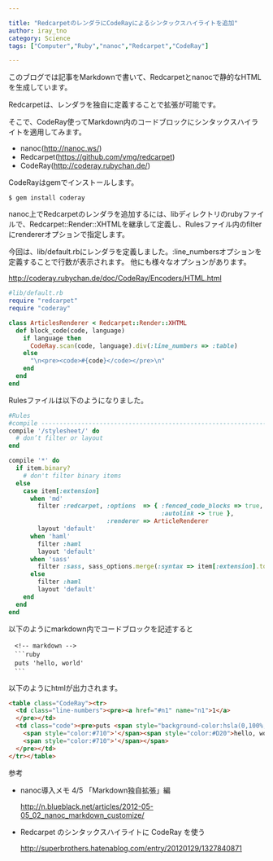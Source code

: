 ```yaml
---

title: "RedcarpetのレンダラにCodeRayによるシンタックスハイライトを追加"
author: iray_tno
category: Science
tags: ["Computer","Ruby","nanoc","Redcarpet","CodeRay"]

---
```


このブログでは記事をMarkdownで書いて、Redcarpetとnanocで静的なHTMLを生成しています。

Redcarpetは、レンダラを独自に定義することで拡張が可能です。

そこで、CodeRay使ってMarkdown内のコードブロックにシンタックスハイライトを適用してみます。

* nanoc(http://nanoc.ws/)
* Redcarpet(https://github.com/vmg/redcarpet)
* CodeRay(http://coderay.rubychan.de/)

<!-- headline -->

CodeRayはgemでインストールします。

```plain
$ gem install coderay
```

nanoc上でRedcarpetのレンダラを追加するには、libディレクトリのrubyファイルで、Redcarpet::Render::XHTMLを継承して定義し、Rulesファイル内のfilterにrendererオプションで指定します。

今回は、lib/default.rbにレンダラを定義しました。:line_numbersオプションを定義することで行数が表示されます。
他にも様々なオプションがあります。

http://coderay.rubychan.de/doc/CodeRay/Encoders/HTML.html


```ruby
#lib/default.rb
require "redcarpet"
require "coderay"

class ArticlesRenderer < Redcarpet::Render::XHTML
  def block_code(code, language)
    if language then
      CodeRay.scan(code, language).div(:line_numbers => :table)
    else
      "\n<pre><code>#{code}</code></pre>\n"
    end
  end
end
```

Rulesファイルは以下のようになりました。

```ruby
#Rules
#compile ----------------------------------------------------------------------
compile '/stylesheet/' do
  # don’t filter or layout
end

compile '*' do
  if item.binary?
    # don't filter binary items
  else
    case item[:extension]
      when 'md'
        filter :redcarpet, :options  => { :fenced_code_blocks => true,
                                          :autolink -> true },
                           :renderer => ArticleRenderer
        layout 'default'
      when 'haml'
        filter :haml
        layout 'default'
      when 'sass'
        filter :sass, sass_options.merge(:syntax => item[:extension].to_sym)
      else
        filter :haml
        layout 'default'
    end
  end
end
```

以下のようにmarkdown内でコードブロックを記述すると

~~~plain
　<!-- markdown -->
　```ruby
　puts 'hello, world'
　```
~~~

以下のようにhtmlが出力されます。

```html  
<table class="CodeRay"><tr>
  <td class="line-numbers"><pre><a href="#n1" name="n1">1</a>
  </pre></td>
  <td class="code"><pre>puts <span style="background-color:hsla(0,100%,50%,0.05)">
    <span style="color:#710">'</span><span style="color:#D20">hello, world</span>
    <span style="color:#710">'</span></span>
  </pre></td>
</tr></table>
```

参考

* nanoc導入メモ 4/5 「Markdown独自拡張」編

  http://n.blueblack.net/articles/2012-05-05_02_nanoc_markdown_customize/

* Redcarpet のシンタックスハイライトに CodeRay を使う

  http://superbrothers.hatenablog.com/entry/20120129/1327840871

